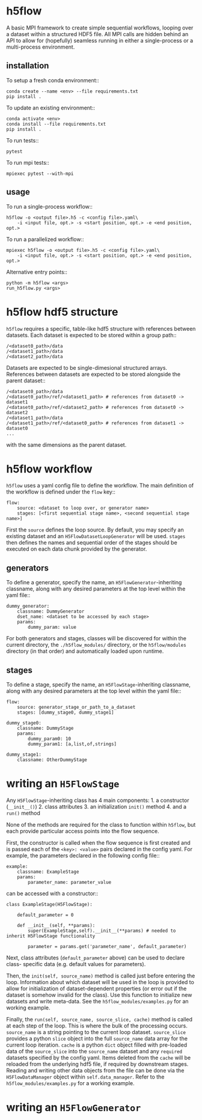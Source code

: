# h5flow

A basic MPI framework to create simple sequential workflows, looping over
a dataset within a structured HDF5 file. All MPI calls are hidden behind an API
to allow for (hopefully) seamless running in either a single-process or a
multi-process environment.

## installation

To setup a fresh conda environment::

    conda create --name <env> --file requirements.txt
    pip install .

To update an existing environment::

    conda activate <env>
    conda install --file requirements.txt
    pip install .

To run tests::

    pytest

To run mpi tests::

    mpiexec pytest --with-mpi

## usage

To run a single-process workflow::

    h5flow -o <output file>.h5 -c <config file>.yaml\
        -i <input file, opt.> -s <start position, opt.> -e <end position, opt.>

To run a parallelized workflow::

    mpiexec h5flow -o <output file>.h5 -c <config file>.yaml\
        -i <input file, opt.> -s <start position, opt.> -e <end position, opt.>

Alternative entry points::

    python -m h5flow <args>
    run_h5flow.py <args>

# h5flow hdf5 structure

`h5flow` requires a specific, table-like hdf5 structure with references
between datasets. Each dataset is expected to be stored within a group path::

    /<dataset0_path>/data
    /<dataset1_path>/data
    /<dataset2_path>/data

Datasets are expected to be single-dimesional structured arrays. References
between datasets are expected to be stored alongside the parent dataset::

    /<dataset0_path>/data
    /<dataset0_path>/ref/<dataset1_path> # references from dataset0 -> dataset1
    /<dataset0_path>/ref/<dataset2_path> # references from dataset0 -> dataset2
    /<dataset1_path>/data
    /<dataset1_path>/ref/<dataset0_path> # references from dataset1 -> dataset0
    ...

with the same dimensions as the parent dataset.

# h5flow workflow

`h5flow` uses a yaml config file to define the workflow. The main definition of
the workflow is defined under the `flow` key::

    flow:
        source: <dataset to loop over, or generator name>
        stages: [<first sequential stage name>, <second sequential stage name>]

First the `source` defines the loop source. By default, you may specify an
existing dataset and an `H5FlowDatasetLoopGenerator` will be used. `stages`
then defines the names and sequential order of the stages should be executed on
each data chunk provided by the generator.

## generators

To define a generator, specify the name, an `H5FlowGenerator`-inheriting
classname, along with any desired parameters at the top level within the yaml
file::

    dummy_generator:
        classname: DummyGenerator
        dset_name: <dataset to be accessed by each stage>
        params:
            dummy_param: value

For both generators and stages, classes will be discovered for within the
current directory, the `./h5flow_modules/` directory, or the `h5flow/modules`
directory (in that order) and automatically loaded upon runtime.

## stages

To define a stage, specify the name, an `H5FlowStage`-inheriting classname, along
with any desired parameters at the top level within the yaml file::

    flow:
        source: generator_stage_or_path_to_a_dataset
        stages: [dummy_stage0, dummy_stage1]

    dummy_stage0:
        classname: DummyStage
        params:
            dummy_param0: 10
            dummy_param1: [a,list,of,strings]

    dummy_stage1:
        classname: OtherDummyStage

# writing an `H5FlowStage`

Any `H5FlowStage`-inheriting class has 4 main components:
    1. a constructor (`__init__()`)
    2. class attributes
    3. an initialization `init()` method
    4. and a `run()` method


None of the methods are required for the class to function within `h5flow`, but
each provide particular access points into the flow sequence.

First, the constructor is called when the flow sequence is first created and
is passed each of the ``<key>: <value>`` pairs declared in the config yaml. For
example, the parameters declared in the following config file::

    example:
        classname: ExampleStage
        params:
            parameter_name: parameter_value

can be accessed with a constructor::

    class ExampleStage(H5FlowStage):

        default_parameter = 0

        def __init__(self, **params):
            super(ExampleStage,self).__init__(**params) # needed to inherit H5FlowStage functionality

            parameter = params.get('parameter_name', default_parameter)

Next, class attributes (``default_parameter`` above) can be used to declare class-
specific data (e.g. default values for parameters).

Then, the ``init(self, source_name)`` method is called just before entering the
loop. Information about which dataset will be used in the loop is provided to
allow for initialization of dataset-dependent properties (or error out if the
dataset is somehow invalid for the class). Use this function to initialize new
datasets and write meta-data. See the ``h5flow_modules/examples.py`` for an
working example.

Finally, the ``run(self, source_name, source_slice, cache)`` method is called
at each step of the loop. This is where the bulk of the processing occurs.
``source_name`` is a string pointing to the current loop dataset. ``source_slice``
provides a python ``slice`` object into the full ``source_name`` data array for
the current loop iteration. ``cache`` is a python ``dict`` object filled with
pre-loaded data of the ``source_slice`` into the ``source_name`` dataset and any
``required`` datasets specified by the config yaml. Items deleted from the
``cache`` will be reloaded from the underlying hdf5 file, if required by
downstream stages. Reading and writing other data objects from the file can be
done via the ``H5FlowDataManager`` object within ``self.data_manager``. Refer to
the ``h5flow_modules/examples.py`` for a working example.

# writing an `H5FlowGenerator`

